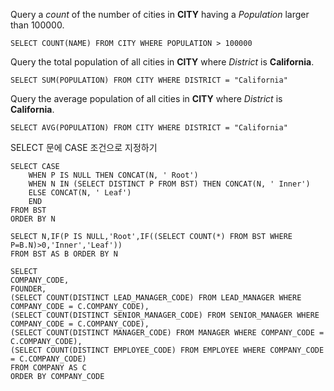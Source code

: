 Query a *count* of the number of cities in **CITY** having a *Population* larger than 100000.

```mysql
SELECT COUNT(NAME) FROM CITY WHERE POPULATION > 100000
```

Query the total population of all cities in **CITY** where *District* is **California**.

```mysql
SELECT SUM(POPULATION) FROM CITY WHERE DISTRICT = "California"
```

Query the average population of all cities in **CITY** where *District* is **California**.

```mysql
SELECT AVG(POPULATION) FROM CITY WHERE DISTRICT = "California"
```

SELECT 문에 CASE 조건으로 지정하기

```mysql
SELECT CASE
	WHEN P IS NULL THEN CONCAT(N, ' Root')
	WHEN N IN (SELECT DISTINCT P FROM BST) THEN CONCAT(N, ' Inner')
	ELSE CONCAT(N, ' Leaf')
	END
FROM BST
ORDER BY N

SELECT N,IF(P IS NULL,'Root',IF((SELECT COUNT(*) FROM BST WHERE P=B.N)>0,'Inner','Leaf'))
FROM BST AS B ORDER BY N
```

```mysql
SELECT
COMPANY_CODE,
FOUNDER,
(SELECT COUNT(DISTINCT LEAD_MANAGER_CODE) FROM LEAD_MANAGER WHERE COMPANY_CODE = C.COMPANY_CODE),
(SELECT COUNT(DISTINCT SENIOR_MANAGER_CODE) FROM SENIOR_MANAGER WHERE COMPANY_CODE = C.COMPANY_CODE),
(SELECT COUNT(DISTINCT MANAGER_CODE) FROM MANAGER WHERE COMPANY_CODE = C.COMPANY_CODE),
(SELECT COUNT(DISTINCT EMPLOYEE_CODE) FROM EMPLOYEE WHERE COMPANY_CODE = C.COMPANY_CODE)
FROM COMPANY AS C
ORDER BY COMPANY_CODE
```

